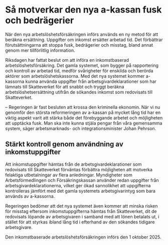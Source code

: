 # Så motverkar den nya a-kassan fusk och bedrägerier

När den nya arbetslöshetsförsäkringen införs används en ny metod för att beräkna ersättning. Uppgifter om inkomst ersätter arbetad tid. Det förbättrar förutsättningarna att stoppa fusk, bedrägerier och misstag, bland annat genom mer tillförlitlig information.

Riksdagen har fattat beslut om att införa en inkomstbaserad arbetslöshetsförsäkring. Det gamla systemet, som bygger på rapportering och kontroll av arbetad tid, medför svårigheter för enskilda och berörda aktörer som arbetslöshetskassorna. Med det nya systemet kommer a-kassorna kunna använda uppgifter från arbetsgivardeklarationer som har lämnats till Skatteverket för att snabbt och tryggt beräkna arbetslöshetsersättning utifrån de sökandes inkomst som redovisats till Skatteverket.

– Regeringen är fast besluten att krossa den kriminella ekonomin. När vi nu genomför den största reformeringen av a-kassan på mycket lång tid har en viktig aspekt varit att stärka både det förebyggande arbetet och möjligheten att upptäcka fusk. Man ska inte kunna stjäla pengar från våra gemensamma system, säger arbetsmarknads- och integrationsminister Johan Pehrson.

## Stärkt kontroll genom användning av inkomstuppgifter

Att inkomstuppgifter hämtas från de arbetsgivardeklarationer som redovisats till Skatteverket förväntas förbättra möjligheten att motverka felaktiga utbetalningar av flera anledningar. Myndigheter som Arbetsförmedlingen och Försäkringskassan använder redan uppgifter från arbetsgivardeklarationerna, vilket ger ökad sannolikhet att uppgifterna kontrolleras jämfört med det gamla systemets arbetsgivarintyg som bara används av a-kassorna.

Regeringen bedömer att det nya systemet även kommer att minska risken för misstag eftersom inkomstuppgifterna hämtas från Skatteverket, dit de redovisats löpande av arbetsgivaren i samband med att lönen betalats ut, i stället för att styrkas ibland lång tid i efterhand av den sökandes tidigare arbetsgivare.

Den inkomstbaserade arbetslöshetsförsäkringen införs den 1 oktober 2025.
